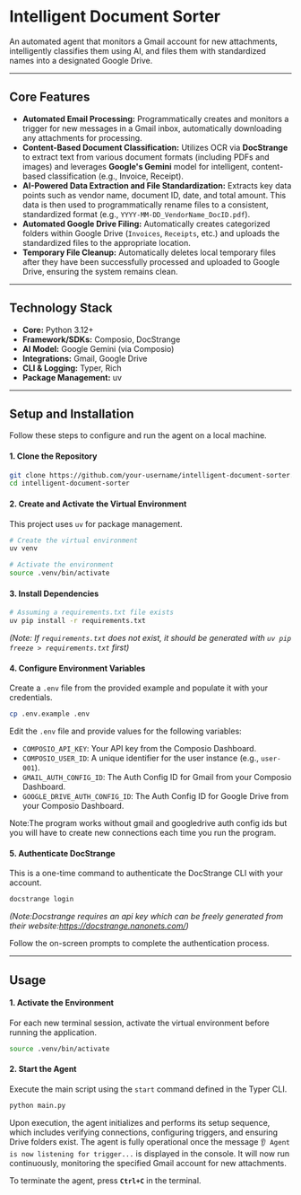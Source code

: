 # Intelligent Document Sorter

An automated agent that monitors a Gmail account for new attachments, intelligently classifies them using AI, and files them with standardized names into a designated Google Drive.

-----

## Core Features

  * **Automated Email Processing:** Programmatically creates and monitors a trigger for new messages in a Gmail inbox, automatically downloading any attachments for processing.
  * **Content-Based Document Classification:** Utilizes OCR via **DocStrange** to extract text from various document formats (including PDFs and images) and leverages **Google's Gemini** model for intelligent, content-based classification (e.g., Invoice, Receipt).
  * **AI-Powered Data Extraction and File Standardization:** Extracts key data points such as vendor name, document ID, date, and total amount. This data is then used to programmatically rename files to a consistent, standardized format (e.g., `YYYY-MM-DD_VendorName_DocID.pdf`).
  * **Automated Google Drive Filing:** Automatically creates categorized folders within Google Drive (`Invoices`, `Receipts`, etc.) and uploads the standardized files to the appropriate location.
  * **Temporary File Cleanup:** Automatically deletes local temporary files after they have been successfully processed and uploaded to Google Drive, ensuring the system remains clean.

-----

## Technology Stack

  * **Core:** Python 3.12+
  * **Framework/SDKs:** Composio, DocStrange
  * **AI Model:** Google Gemini (via Composio)
  * **Integrations:** Gmail, Google Drive
  * **CLI & Logging:** Typer, Rich
  * **Package Management:** uv

-----

## Setup and Installation

Follow these steps to configure and run the agent on a local machine.

#### 1\. Clone the Repository

```bash
git clone https://github.com/your-username/intelligent-document-sorter.git
cd intelligent-document-sorter
```

#### 2\. Create and Activate the Virtual Environment

This project uses `uv` for package management.

```bash
# Create the virtual environment
uv venv

# Activate the environment
source .venv/bin/activate
```

#### 3\. Install Dependencies

```bash
# Assuming a requirements.txt file exists
uv pip install -r requirements.txt
```

*(Note: If `requirements.txt` does not exist, it should be generated with `uv pip freeze > requirements.txt` first)*

#### 4\. Configure Environment Variables

Create a `.env` file from the provided example and populate it with your credentials.

```bash
cp .env.example .env
```

Edit the `.env` file and provide values for the following variables:

  * `COMPOSIO_API_KEY`: Your API key from the Composio Dashboard.
  * `COMPOSIO_USER_ID`: A unique identifier for the user instance (e.g., `user-001`).
  * `GMAIL_AUTH_CONFIG_ID`: The Auth Config ID for Gmail from your Composio Dashboard.
  * `GOOGLE_DRIVE_AUTH_CONFIG_ID`: The Auth Config ID for Google Drive from your Composio Dashboard.

Note:The program works without gmail and googledrive auth config ids but you will have to create new connections each time you run the program.

#### 5\. Authenticate DocStrange

This is a one-time command to authenticate the DocStrange CLI with your account.

```bash
docstrange login
```

*(Note:Docstrange requires an api key which can be freely generated from their website:https://docstrange.nanonets.com/)*

Follow the on-screen prompts to complete the authentication process.

-----

## Usage

#### 1\. Activate the Environment

For each new terminal session, activate the virtual environment before running the application.

```bash
source .venv/bin/activate
```

#### 2\. Start the Agent

Execute the main script using the `start` command defined in the Typer CLI.

```bash
python main.py
```

Upon execution, the agent initializes and performs its setup sequence, which includes verifying connections, configuring triggers, and ensuring Drive folders exist. The agent is fully operational once the message `👂 Agent is now listening for trigger...` is displayed in the console. It will now run continuously, monitoring the specified Gmail account for new attachments.

To terminate the agent, press **`Ctrl+C`** in the terminal.

